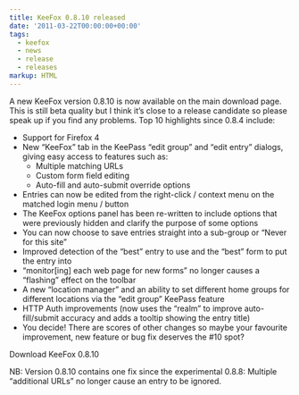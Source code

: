 ```yaml
---
title: KeeFox 0.8.10 released
date: '2011-03-22T00:00:00+00:00'
tags:
  - keefox
  - news
  - release
  - releases
markup: HTML
---
```

<p>A new KeeFox version 0.8.10 is now available on the main download page.  This is still beta quality but I think it’s close to a release  candidate so please speak up if you find any problems. Top 10  highlights since 0.8.4 include: </p><ul><li> Support for Firefox 4 	</li><li>New “KeeFox” tab in the KeePass “edit group” and “edit entry” dialogs, giving easy access to features such as: <ul><li>Multiple matching URLs 	</li><li>Custom form field editing 	</li><li>Auto-fill and auto-submit override options </li></ul> </li><li>Entries can now be edited from the right-click / context menu on the matched login menu / button 	</li><li>The KeeFox options panel has been re-written to include options that  were previously hidden and clarify the purpose of some options 	</li><li> You can now choose to save entries straight into a sub-group or “Never for this site” 	</li><li> Improved detection of the “best” entry to use and the “best” form to put the entry into 	</li><li>“monitor[ing] each web page for new forms” no longer causes a “flashing” effect on the toolbar 	</li><li>A new “location manager” and an ability to set different home  groups for different locations via the “edit group” KeePass feature 	</li><li> HTTP Auth improvements (now uses the “realm” to improve auto-fill/submit accuracy and adds a tooltip showing the entry title) 	</li><li>You decide! There are scores of other changes so maybe your favourite improvement, new feature or bug fix deserves the #10 spot? </li></ul><p>Download KeeFox 0.8.10
</p>
<p>NB: Version 0.8.10 contains one fix since the experimental 0.8.8:  Multiple “additional URLs” no longer cause an entry to be ignored.</p>
